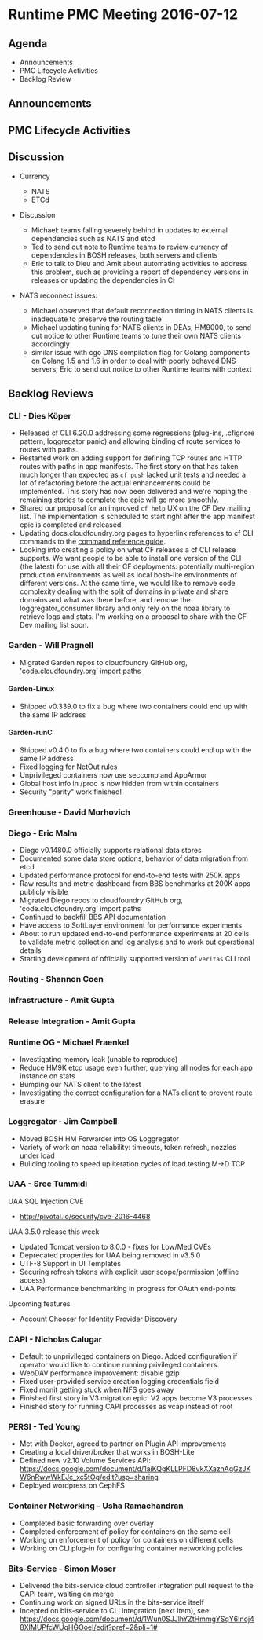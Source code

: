 # Runtime PMC Meeting 2016-07-12

## Agenda
* Announcements
* PMC Lifecycle Activities
* Backlog Review

## Announcements


## PMC Lifecycle Activities


## Discussion

- Currency
  - NATS
  - ETCd

- Discussion
	- Michael: teams falling severely behind in updates to external dependencies such as NATS and etcd
	- Ted to send out note to Runtime teams to review currency of dependencies in BOSH releases, both servers and clients
	- Eric to talk to Dieu and Amit about automating activities to address this problem, such as providing a report of dependency versions in releases or updating the dependencies in CI

- NATS reconnect issues:
	- Michael observed that default reconnection timing in NATS clients is inadequate to preserve the routing table
	- Michael updating tuning for NATS clients in DEAs, HM9000, to send out notice to other Runtime teams to tune their own NATS clients accordingly
	- similar issue with cgo DNS compilation flag for Golang components on Golang 1.5 and 1.6 in order to deal with poorly behaved DNS servers; Eric to send out notice to other Runtime teams with context


## Backlog Reviews

### CLI - Dies Köper
- Released cf CLI 6.20.0 addressing some regressions (plug-ins, .cfignore pattern, loggregator panic) and allowing binding of route services to routes with paths.
- Restarted work on adding support for defining TCP routes and HTTP routes with paths in app manifests.
  The first story on that has taken much longer than expected as `cf push` lacked unit tests and needed a lot of refactoring before the actual enhancements could be implemented. This story has now been delivered and we're hoping the remaining stories to complete the epic will go more smoothly.
- Shared our proposal for an improved `cf help` UX on the CF Dev mailing list.
  The implementation is scheduled to start right after the app manifest epic is completed and released.
- Updating docs.cloudfoundry.org pages to hyperlink references to cf CLI commands to the [command reference guide](http://cli.cloudfoundry.org).
- Looking into creating a policy on what CF releases a cf CLI release supports.
  We want people to be able to install one version of the CLI (the latest) for use with all their CF deployments: potentially multi-region production environments as well as local bosh-lite environments of different versions. At the same time, we would like to remove code complexity dealing with the split of domains in private and share domains and what was there before, and remove the loggregator_consumer library and only rely on the noaa library to retrieve logs and stats.
  I'm working on a proposal to share with the CF Dev mailing list soon.

### Garden - Will Pragnell

- Migrated Garden repos to cloudfoundry GitHub org, 'code.cloudfoundry.org' import paths

#### Garden-Linux

- Shipped v0.339.0 to fix a bug where two containers could end up with the same IP address

#### Garden-runC

- Shipped v0.4.0 to fix a bug where two containers could end up with the same IP address
- Fixed logging for NetOut rules
- Unprivileged containers now use seccomp and AppArmor
- Global host info in /proc is now hidden from within containers
- Security "parity" work finished!

### Greenhouse - David Morhovich

### Diego - Eric Malm

- Diego v0.1480.0 officially supports relational data stores
- Documented some data store options, behavior of data migration from etcd
- Updated performance protocol for end-to-end tests with 250K apps
- Raw results and metric dashboard from BBS benchmarks at 200K apps publicly visible
- Migrated Diego repos to cloudfoundry GitHub org, 'code.cloudfoundry.org' import paths
- Continued to backfill BBS API documentation
- Have access to SoftLayer environment for performance experiments
- About to run updated end-to-end performance experiments at 20 cells to validate metric collection and log analysis and to work out operational details
- Starting development of officially supported version of `veritas` CLI tool


### Routing - Shannon Coen

### Infrastructure - Amit Gupta

### Release Integration - Amit Gupta

### Runtime OG - Michael Fraenkel
- Investigating memory leak (unable to reproduce)
- Reduce HM9K etcd usage even further, querying all nodes for each app instance on stats
- Bumping our NATS client to the latest
- Investigating the correct configuration for a NATs client to prevent route erasure

### Loggregator - Jim Campbell
- Moved BOSH HM Forwarder into OS Loggregator
- Variety of work on noaa reliability: timeouts, token refresh, nozzles under load
- Building tooling to speed up iteration cycles of load testing M->D TCP

### UAA - Sree Tummidi

UAA SQL Injection CVE
 - http://pivotal.io/security/cve-2016-4468

UAA 3.5.0 release this week 
- Updated Tomcat version to 8.0.0 - fixes for Low/Med CVEs
- Deprecated properties for UAA being removed in v3.5.0
- UTF-8 Support in UI Templates
- Securing refresh tokens with explicit user scope/permission (offline access)
- UAA Performance benchmarking in progress for OAuth end-points

Upcoming features
- Account Chooser for Identity Provider Discovery


### CAPI - Nicholas Calugar
- Default to unprivileged containers on Diego. Added configuration if operator would like to continue running privileged containers.
- WebDAV performance improvement: disable gzip
- Fixed user-provided service creation logging credentials field
- Fixed monit getting stuck when NFS goes away
- Finished first story in V3 migration epic: V2 apps become V3 processes
- Finished story for running CAPI processes as vcap instead of root

### PERSI - Ted Young
- Met with Docker, agreed to partner on Plugin API improvements
- Creating a local driver/broker that works in BOSH-Lite
- Defined new v2.10 Volume Services API: https://docs.google.com/document/d/1aiKQgKLLPFD8vkXXazhAgGzJKW6nRwwWkEJc_xc5tOg/edit?usp=sharing
- Deployed wordpress on CephFS

### Container Networking - Usha Ramachandran
- Completed basic forwarding over overlay
- Completed enforcement of policy for containers on the same cell
- Working on enforcement of policy for containers on different cells
- Working on CLI plug-in for configuring container networking policies

### Bits-Service - Simon Moser

- Delivered the bits-service cloud controller integration pull request to the CAPI team, waiting on merge
- Continuing work on signed URLs in the bits-service itself
- Incepted on bits-service to CLI integration (next item), see: https://docs.google.com/document/d/1Wun0SJJlhYZtHmmgYSqY6Inoj48XIMUPfcWUgHGOoeI/edit?pref=2&pli=1#


